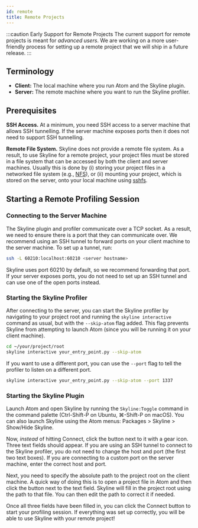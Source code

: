 ```yaml
---
id: remote
title: Remote Projects
---
```


:::caution Early Support for Remote Projects
The current support for remote projects is meant for *advanced users*. We are
working on a more user-friendly process for setting up a remote project that we
will ship in a future release.
:::

## Terminology
- **Client:** The local machine where you run Atom and the Skyline plugin.
- **Server:** The remote machine where you want to run the Skyline profiler.


## Prerequisites
**SSH Access.**
At a minimum, you need SSH access to a server machine that allows SSH
tunnelling. If the server machine exposes ports then it does not need to
support SSH tunnelling.

**Remote File System.**
Skyline does not provide a remote file system. As a result, to use Skyline for
a remote project, your project files must be stored in a file system that can
be accessed by both the client and server machines. Usually this is done by (i)
storing your project files in a networked file system (e.g.,
[NFS](https://en.wikipedia.org/wiki/Network_File_System)), or (ii) mounting
your project, which is stored on the server, onto your local machine using
[sshfs](https://github.com/libfuse/sshfs).


## Starting a Remote Profiling Session

### Connecting to the Server Machine
The Skyline plugin and profiler communicate over a TCP socket. As a result, we
need to ensure there is a port that they can communicate over. We recommend
using an SSH tunnel to forward ports on your client machine to the server
machine. To set up a tunnel, run:

```bash
ssh -L 60210:localhost:60210 <server hostname>
```

Skyline uses port 60210 by default, so we recommend forwarding that port. If
your server exposes ports, you do not need to set up an SSH tunnel and can use
one of the open ports instead.

### Starting the Skyline Profiler
After connecting to the server, you can start the Skyline profiler by
navigating to your project root and running the `skyline interactive` command
as usual, but with the `--skip-atom` flag added. This flag prevents Skyline
from attempting to launch Atom (since you will be running it on your client
machine).

```bash
cd ~/your/project/root
skyline interactive your_entry_point.py --skip-atom
```

If you want to use a different port, you can use the `--port` flag to tell the
profiler to listen on a different port.

```bash
skyline interactive your_entry_point.py --skip-atom --port 1337
```

### Starting the Skyline Plugin
Launch Atom and open Skyline by running the `Skyline:Toggle` command in the
command palette (Ctrl-Shift-P on Ubuntu, ⌘-Shift-P on macOS). You can also
launch Skyline using the Atom menus: Packages > Skyline > Show/Hide Skyline.

Now, *instead* of hitting Connect, click the button next to it with a gear
icon. Three text fields should appear. If you are using an SSH tunnel to
connect to the Skyline profiler, you do not need to change the host and port
(the first two text boxes). If you are connecting to a custom port on the
server machine, enter the correct host and port.

Next, you need to specify the absolute path to the project root on the client
machine. A quick way of doing this is to open a project file in Atom and then
click the button next to the text field. Skyline will fill in the project root
using the path to that file. You can then edit the path to correct it if
needed.

Once all three fields have been filled in, you can click the Connect button to
start your profiling session. If everything was set up correctly, you will be
able to use Skyline with your remote project!
